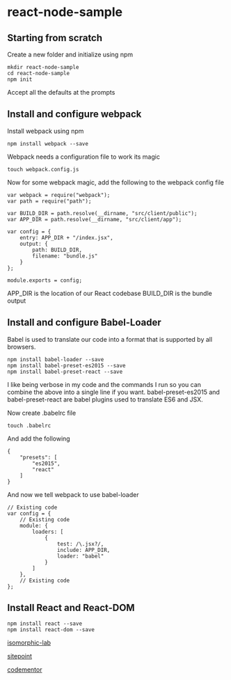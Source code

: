 # react-node-sample

## Starting from scratch

Create a new folder and initialize using npm

    mkdir react-node-sample
    cd react-node-sample
    npm init

Accept all the defaults at the prompts

## Install and configure webpack

Install webpack using npm

    npm install webpack --save

Webpack needs a configuration file to work its magic

    touch webpack.config.js

Now for some webpack magic, add the following to the webpack config file

    var webpack = require("webpack");
    var path = require("path");

    var BUILD_DIR = path.resolve(__dirname, "src/client/public");
    var APP_DIR = path.resolve(__dirname, "src/client/app");

    var config = {
        entry: APP_DIR + "/index.jsx",
        output: {
            path: BUILD_DIR,
            filename: "bundle.js"
        }
    };

    module.exports = config;

APP_DIR is the location of our React codebase
BUILD_DIR is the bundle output

## Install and configure Babel-Loader

Babel is used to translate our code into a format that is supported by all browsers.

    npm install babel-loader --save
    npm install babel-preset-es2015 --save
    npm install babel-preset-react --save

I like being verbose in my code and the commands I run so you can combine the above into a single line if you want.
babel-preset-es2015 and babel-preset-react are babel plugins used to translate ES6 and JSX.

Now create .babelrc file

    touch .babelrc

And add the following

    {
        "presets": [
            "es2015",
            "react"
        ]
    }

And now we tell webpack to use babel-loader

    // Existing code
    var config = {
        // Existing code
        module: {
            loaders: [
                {
                    test: /\.jsx?/,
                    include: APP_DIR,
                    loader: "babel"
                }
            ]
        },
        // Existing code
    };

## Install React and React-DOM

    npm install react --save
    npm install react-dom --save

[isomorphic-lab](https://github.com/insin/isomorphic-lab)

[sitepoint](https://www.sitepoint.com/building-a-react-universal-blog-app-a-step-by-step-guide/)

[codementor](https://www.codementor.io/reactjs/tutorial/beginner-guide-setup-reactjs-environment-npm-babel-6-webpack)